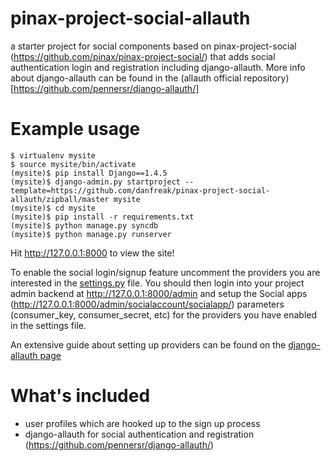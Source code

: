 pinax-project-social-allauth
============================

a starter project for social components based on pinax-project-social (https://github.com/pinax/pinax-project-social/) that adds social authentication login and registration including django-allauth. More info about django-allauth can be found in the (allauth official repository)[https://github.com/pennersr/django-allauth/]

Example usage
=============

    $ virtualenv mysite
    $ source mysite/bin/activate
    (mysite)$ pip install Django==1.4.5
    (mysite)$ django-admin.py startproject --template=https://github.com/danfreak/pinax-project-social-allauth/zipball/master mysite
    (mysite)$ cd mysite
    (mysite)$ pip install -r requirements.txt
    (mysite)$ python manage.py syncdb
    (mysite)$ python manage.py runserver

Hit http://127.0.0.1:8000 to view the site!

To enable the social login/signup feature uncomment the providers you are interested in the [settings.py](https://github.com/danfreak/pinax-project-social-allauth/blob/master/project_name/settings.py#L143) file. You should then login into your project admin backend at http://127.0.0.1:8000/admin and setup the Social apps (http://127.0.0.1:8000/admin/socialaccount/socialapp/) parameters (consumer_key, consumer_secret, etc) for the providers you have enabled in the settings file.

An extensive guide about setting up providers can be found on the [django-allauth page](https://github.com/pennersr/django-allauth#providers)

What's included
===============

 * user profiles which are hooked up to the sign up process
 * django-allauth for social authentication and registration (https://github.com/pennersr/django-allauth/)

